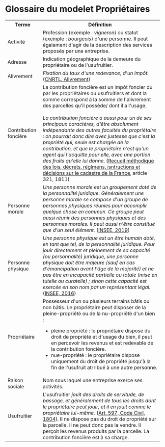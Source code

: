 # Glossaire du modelet Propriétaires

<table>
  <tr>
    <th>Terme</th>
    <th>Définition</th>
  </tr>
  <tr>
    <td>Activité</td>
    <td>Profession (exemple : <i>vigneron</i>) ou statut (exemple : <i>bourgeois</i>) d'une personne. Il peut également d'agir de la description des services proposés par une entreprise.</td>
  </tr>
  <tr>
    <td>Adresse</td>
    <td>Indication géographique de la demeure du propriétaire ou de l'usufruitier.</td>
  </tr>
  <tr>
    <td>Alivrement</td>
    <td><i>Fixation du taux d'une redevance, d'un impôt.</i> (<a href="https://www.cnrtl.fr/definition/dmf/ALIVREMENT">CNRTL, Alivrement</a>)</td>
  </tr>
  <tr>
    <td>Contribution foncière</td>
    <td>
      La contribution foncière est un impôt foncier du par les propriétaires ou usufruitiers et dont la somme correspond à la somme de l'alivrement des parcelles qu'il possède/ dont il a l'usage.
    <br>
    <br>
      <i>La contribution foncière a aussi pour un de ses principaux caractères, d'être absolument indépendante des autres facultés du propriétaire : on pourrait donc dire avec justesse que c'est la propriété qui, seule est chargée de la contribution, et que le propriétaire n'est qu'un agent qui l'acquitte pour elle, avec une portion des fruits qu'elle lui donne.</i> (<a href="https://gallica.bnf.fr/ark:/12148/bpt6k96475008.texteImage">Recueil méthodique des lois, décrets, réglmens, isntructions et décisions sur le cadastre de la France</a>, article 321, 1811)
    </td>
  </tr>
  <!--<tr>
    <td>Expression référentielle</td>
    <td>Groupe nominal utilisé pour désigner une personne</td>
  </tr>-->
  <tr>
    <td>Personne morale</td>
    <td><i>Une personne morale est un groupement doté de la personnalité juridique. Généralement une personne morale se compose d'un groupe de personnes physiques réunies pour accomplir quelque chose en commun. Ce groupe peut aussi réunir des personnes physiques et des personnes morales. Il peut aussi n'être constitué que d'un seul élément.</i> (<a href="https://www.insee.fr/fr/metadonnees/definition/c1251">INSEE, 2019</a>)</td>
  </tr>
  <tr>
    <td>Personne physique</td>
    <td><i>Une personne physique est un être humain doté, en tant que tel, de la personnalité juridique. Pour jouir directement et pleinement de sa capacité (ou personnalité) juridique, une personne physique doit être majeure (sauf en cas d'émancipation avant l'âge de la majorité) et ne pas être en incapacité partielle ou totale (mise en tutelle ou curatelle)  ; sinon cette capacité est exercée en son nom par un représentant légal.</i> (<a href="https://www.insee.fr/fr/metadonnees/definition/c1558">INSEE, 2016</a>)</td>
  </tr>
  <tr>
    <td>Propriétaire</td>
    <td>Possesseur d'un ou plusieurs terrains bâtis ou non bâtis. Le propriétaire peut disposer de la pleine-propriété ou de la nu-propriété d'un bien : 
      <ul>
        <li>pleine propriété : le propriétaire dispose du droit de propriété et d'usage du bien, il peut en percevoir les revenus et est redevable de la contribution foncière.</li>
        <li>nue-propriété : le propriétaire dispose uniquement du droit de propriété jusqu'à la fin de l'usufruit atrribué à une autre personne.</li>
      </ul>
    </td>
  </tr>
  <tr>
    <td>Raison sociale</td>
    <td>Nom sous laquel une entreprise exerce ses activités.</td>
  </tr>
  <tr>
    <td>Usufruitier</td>
    <td>L'usufruitier <i>jouit des droits de servitude, de passage, et généralement de tous les droits dont le propriétaire peut jouir, et il en jouit comme le propriétaire lui-même.</i> (<a href="https://www.legifrance.gouv.fr/codes/section_lc/LEGITEXT000006070721/LEGISCTA000006150117/">Art. 597, Code Civil, 1804</a>). Il ne dispose pas du droit de propriété sur la parcelle. Il ne peut donc pas la vendre. Il perçoit les revenus produits par la parcelle. La contribution foncière est à sa charge.
    </td>
  </tr>
</table>